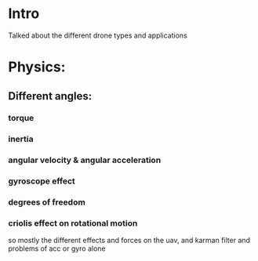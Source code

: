 # Intro
Talked about the different drone types and applications

# Physics:
## Different angles:
### torque
### inertia
### angular velocity & angular acceleration
### gyroscope effect 
### degrees of freedom
### criolis effect on rotational motion
so mostly the different effects and forces on the uav, and karman filter and problems of acc or gyro alone
